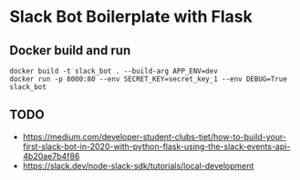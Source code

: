 # Slack Bot Boilerplate with Flask

## Docker build and run

```
docker build -t slack_bot . --build-arg APP_ENV=dev
docker run -p 8000:80 --env SECRET_KEY=secret_key_1 --env DEBUG=True slack_bot
```

## TODO
- https://medium.com/developer-student-clubs-tiet/how-to-build-your-first-slack-bot-in-2020-with-python-flask-using-the-slack-events-api-4b20ae7b4f86
- https://slack.dev/node-slack-sdk/tutorials/local-development